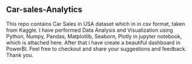 ## Car-sales-Analytics
This repo contains Car Sales in USA dataset which in in csv format, taken from Kaggle. I have performed Data Analysis and Visualization using Python, Numpy, Pandas, Matplotlib, Seaborn, Plotly in jupyter notebook, which is attached here.
After that i have create a beautiful dashboard in PowerBI.
Feel free to checkout and share your suggestions and feedback.
Thank you.
